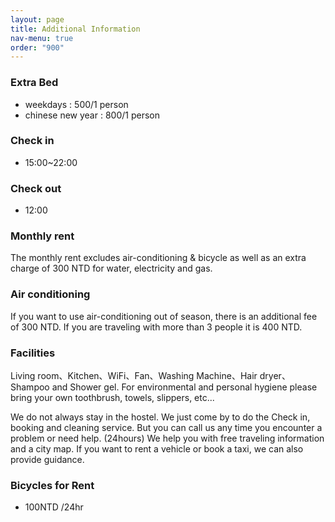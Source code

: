 ```yaml
---
layout: page
title: Additional Information
nav-menu: true
order: "900"
---
```

### Extra Bed
* weekdays : 500/1 person
* chinese new year : 800/1 person

### Check in
 * 15:00~22:00

### Check out
 * 12:00

### Monthly rent
 The monthly rent excludes air-conditioning & bicycle as well as an extra charge  of 300 NTD for water, electricity and gas.

### Air conditioning
 If you want to use air-conditioning out of season, there is an additional fee of 300 NTD. If you are traveling with more than 3 people it is 400 NTD.

### Facilities
Living room、Kitchen、WiFi、Fan、Washing Machine、Hair dryer、Shampoo and Shower gel.
For environmental and personal hygiene please bring your own toothbrush, towels, slippers, etc...

We do not always stay in the hostel. We just come by to do the Check in, booking and cleaning service.
But you can call us any time you encounter a problem or need help. (24hours)
We help you with free traveling information and a city map. If you want to rent a vehicle or book a taxi, we can also provide guidance.


### Bicycles for Rent
* 100NTD /24hr
